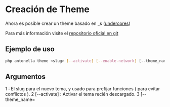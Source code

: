 # Creación de Theme

Ahora es posible crear un theme basado en _s ([undercores](https://developer.wordpress.org/cli/commands/scaffold/_s/))

Para más información visite el [repositorio oficial en git](https://github.com/automattic/_s)

## Ejemplo de uso

```bash
php antonella theme <slug> [--activate] [--enable-network] [--theme_name=<title>] [--author=<full-name>] [--author_uri=<uri>] [--sassify] [--woocommerce] [--force]
```

## Argumentos

1 <slug> : El slug para el nuevo tema, y usado para prefijar funciones ( para evitar conflictos ).
2 [--activate] : Activar el tema recién descargado.
3 [--theme_name=<title>] : Establece el Nombre del Theme dentro del style.css
4 [--author=<full-name>] : Estable el Author del Theme dentro del style.css
5 [--author_uri=<uri>] : Estable el Author Uri dentro del style.css
6 [--sassify] : Incluye los style como sass
7 [--woocommerce] : Si queremos que nuestro theme sea compatible con woocommerce
8 [--force] : Sobreescribe los ficheros existentes.

### Ejemplo

```bash
php antonella theme sample-theme --theme_name=\"Sample Theme\" --author=\"Carlos Herrera\" 
```

Genera el theme de nombre "Sample Theme" y author "Carlos Herrera"

style.css

```css
/*!
Theme Name: Sample Theme
Theme URI: http://underscores.me/
Author: Carlos Herrera
Author URI: http://underscores.me/
Description: Custom theme: Sample Theme, developed by Carlos Herrera
Version: 1.0.0
Tested up to: 5.4
Requires PHP: 5.6
License: GNU General Public License v2 or later
License URI: LICENSE
Text Domain: sample-theme
Tags: custom-background, custom-logo, custom-menu, featured-images, threaded-comments, translation-ready

This theme, like WordPress, is licensed under the GPL.
Use it to make something cool, have fun, and share what you've learned.

Sample Theme is based on Underscores https://underscores.me/, (C) 2012-2020 Automattic, Inc.
Underscores is distributed under the terms of the GNU GPL v2 or later.

Normalizing styles have been helped along thanks to the fine work of
Nicolas Gallagher and Jonathan Neal https://necolas.github.io/normalize.css/
*/
```
 
[Volver al índice](https://github.com/d3turnes/antonella-framework-for-wp/tree/1.8/docs/readme.md)